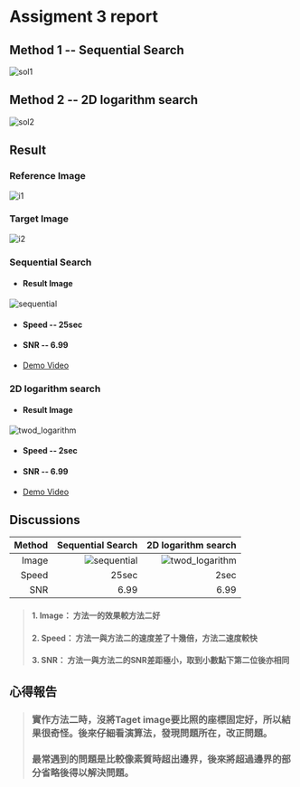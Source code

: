 # Assigment 3 report
## Method 1 -- Sequential Search
![sol1](https://user-images.githubusercontent.com/32957934/35378507-05e8829c-01ee-11e8-9e20-0d619c116baa.gif)
## Method 2 -- 2D logarithm search
![sol2](https://user-images.githubusercontent.com/32957934/35378516-0bdb7038-01ee-11e8-8f36-ecf50a21ca0d.gif)
## Result 
### Reference Image
![i1](https://user-images.githubusercontent.com/32957934/35378820-0e1e4f2c-01ef-11e8-858e-5a5c29c2228f.jpg)
### Target Image
![i2](https://user-images.githubusercontent.com/32957934/35378822-0ff54a8a-01ef-11e8-8d3e-2b4a70bf8ca8.jpg)
### Sequential Search
* #### Result Image
![sequential](https://user-images.githubusercontent.com/32957934/35378846-2245077a-01ef-11e8-80ee-e5f151f924f8.jpg)
* #### Speed -- 25sec
* #### SNR   -- 6.99
* [Demo Video](https://drive.google.com/open?id=1LfmeG-TdzEAbdtVgR9viPkM4XXR9AKph)
### 2D logarithm search
* #### Result Image
![twod_logarithm](https://user-images.githubusercontent.com/32957934/35378847-22701f1e-01ef-11e8-9faf-dad82c51df91.jpg)

* #### Speed -- 2sec
* #### SNR   -- 6.99
* [Demo Video](https://drive.google.com/open?id=1XqP8UPraJlG4hrFNwwDuKqoliyvGeqWv)

## Discussions

| Method | Sequential Search | 2D logarithm search |
|-------:|------------------:|--------------------:|
| Image  |![sequential](https://user-images.githubusercontent.com/32957934/35378846-2245077a-01ef-11e8-80ee-e5f151f924f8.jpg) | ![twod_logarithm](https://user-images.githubusercontent.com/32957934/35378847-22701f1e-01ef-11e8-9faf-dad82c51df91.jpg)|
| Speed  | 25sec | 2sec |
|  SNR   | 6.99 | 6.99 |

>#### 1. Image： 方法一的效果較方法二好
>#### 2. Speed： 方法一與方法二的速度差了十幾倍，方法二速度較快
>#### 3. SNR：   方法一與方法二的SNR差距極小，取到小數點下第二位後亦相同

## 心得報告
>### 實作方法二時，沒將Taget image要比照的座標固定好，所以結果很奇怪。後來仔細看演算法，發現問題所在，改正問題。 
>### 最常遇到的問題是比較像素質時超出邊界，後來將超過邊界的部分省略後得以解決問題。 
